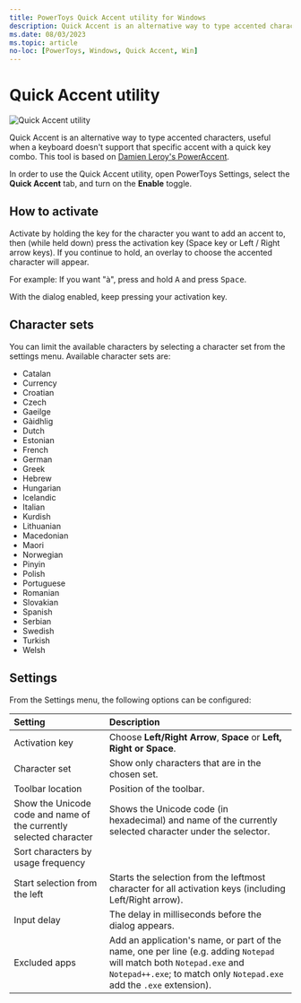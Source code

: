 ```yaml
---
title: PowerToys Quick Accent utility for Windows
description: Quick Accent is an alternative way to type accented characters, useful for when a keyboard doesn't support that specific accent with a quick key combo.
ms.date: 08/03/2023
ms.topic: article
no-loc: [PowerToys, Windows, Quick Accent, Win]
---
```


# Quick Accent utility

![Quick Accent utility](../images/pt-quick-accent.gif)

Quick Accent is an alternative way to type accented characters, useful when a keyboard doesn't support that specific accent with a quick key combo. This tool is based on [Damien Leroy's PowerAccent](https://github.com/damienleroy/PowerAccent).

In order to use the Quick Accent utility, open PowerToys Settings, select the **Quick Accent** tab, and turn on the **Enable** toggle.

## How to activate

Activate by holding the key for the character you want to add an accent to, then (while held down) press the activation key (Space key or Left / Right arrow keys). If you continue to hold, an overlay to choose the accented character will appear.

For example: If you want "à", press and hold <kbd>A</kbd> and press <kbd>Space</kbd>.

With the dialog enabled, keep pressing your activation key.

## Character sets

You can limit the available characters by selecting a character set from the settings menu. Available character sets are:

* Catalan
* Currency
* Croatian
* Czech
* Gaeilge
* Gàidhlig
* Dutch
* Estonian
* French
* German
* Greek
* Hebrew
* Hungarian
* Icelandic
* Italian
* Kurdish
* Lithuanian
* Macedonian
* Maori
* Norwegian
* Pinyin
* Polish
* Portuguese
* Romanian
* Slovakian
* Spanish
* Serbian
* Swedish
* Turkish
* Welsh

## Settings

From the Settings menu, the following options can be configured:

| Setting | Description |
| :--- | :--- |
| Activation key | Choose **Left/Right Arrow**, **Space** or **Left, Right or Space**. |
| Character set | Show only characters that are in the chosen set. |
| Toolbar location | Position of the toolbar. |
| Show the Unicode code and name of the currently selected character | Shows the Unicode code (in hexadecimal) and name of the currently selected character under the selector. |
| Sort characters by usage frequency | |
| Start selection from the left | Starts the selection from the leftmost character for all activation keys (including Left/Right arrow). |
| Input delay | The delay in milliseconds before the dialog appears. |
| Excluded apps | Add an application's name, or part of the name, one per line (e.g. adding `Notepad` will match both `Notepad.exe` and `Notepad++.exe`; to match only `Notepad.exe` add the `.exe` extension). |
